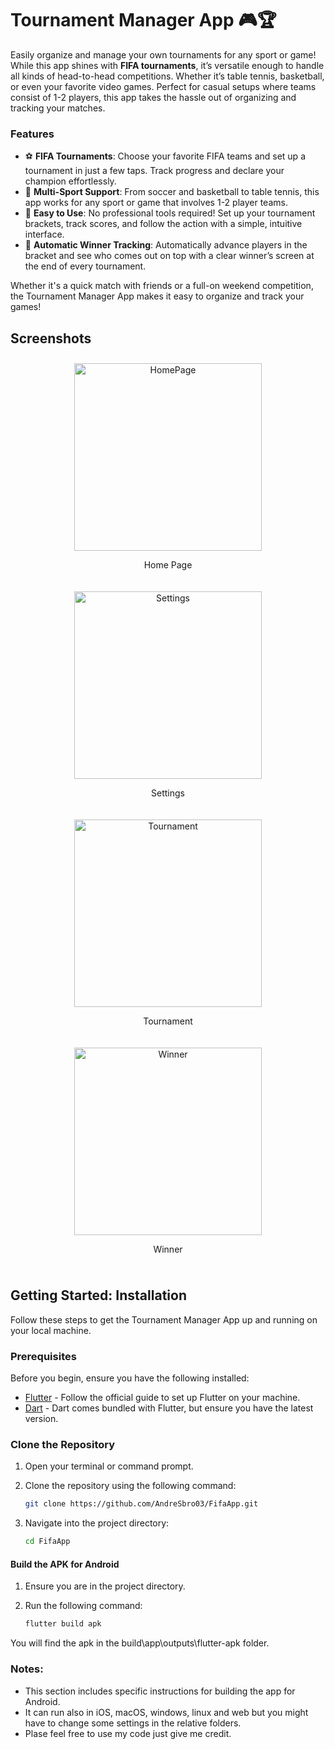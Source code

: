 # Tournament Manager App 🎮🏆

Easily organize and manage your own tournaments for any sport or game! While this app shines with **FIFA tournaments**, it’s versatile enough to handle all kinds of head-to-head competitions. Whether it’s table tennis, basketball, or even your favorite video games. Perfect for casual setups where teams consist of 1-2 players, this app takes the hassle out of organizing and tracking your matches.

### Features
- ⚽ **FIFA Tournaments**: Choose your favorite FIFA teams and set up a tournament in just a few taps. Track progress and declare your champion effortlessly.
- 🏀 **Multi-Sport Support**: From soccer and basketball to table tennis, this app works for any sport or game that involves 1-2 player teams.
- 🎉 **Easy to Use**: No professional tools required! Set up your tournament brackets, track scores, and follow the action with a simple, intuitive interface.
- 🏅 **Automatic Winner Tracking**: Automatically advance players in the bracket and see who comes out on top with a clear winner’s screen at the end of every tournament.

Whether it's a quick match with friends or a full-on weekend competition, the Tournament Manager App makes it easy to organize and track your games!

## Screenshots

<div style="display: flex; flex-wrap: wrap; justify-content: space-around;">
  <div style="margin: 10px; text-align: center;">
    <img src="/screenshot/homepage.jpg" alt="HomePage" width="300px"/>
    <p>Home Page</p>
  </div>
  <div style="margin: 10px; text-align: center;">
    <img src="/screenshot/settings.jpg" alt="Settings" width="300px"/>
    <p>Settings</p>
  </div>
  <div style="margin: 10px; text-align: center;">
    <img src="/screenshot/tournament.jpg" alt="Tournament" width="300px"/>
    <p>Tournament</p>
  </div>
  <div style="margin: 10px; text-align: center;">
    <img src="/screenshot/winner.jpg" alt="Winner" width="300px"/>
    <p>Winner</p>
  </div>
</div>

## Getting Started: Installation

Follow these steps to get the Tournament Manager App up and running on your local machine.

### Prerequisites

Before you begin, ensure you have the following installed:

- [Flutter](https://flutter.dev/docs/get-started/install) - Follow the official guide to set up Flutter on your machine.
- [Dart](https://dart.dev/get-dart) - Dart comes bundled with Flutter, but ensure you have the latest version.

### Clone the Repository

1. Open your terminal or command prompt.
2. Clone the repository using the following command:

   ```bash
   git clone https://github.com/AndreSbro03/FifaApp.git

3. Navigate into the project directory:

    ```bash
    cd FifaApp

#### Build the APK for Android

1. Ensure you are in the project directory.
2. Run the following command:

   ```bash
   flutter build apk

You will find the apk in the build\app\outputs\flutter-apk folder.

### Notes:
- This section includes specific instructions for building the app for Android. 
- It can run also in iOS, macOS, windows, linux and web but you might have to change some settings in the relative folders.
- Plase feel free to use my code just give me credit. 

